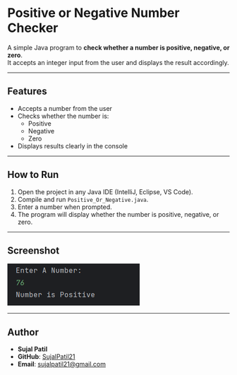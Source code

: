 # Positive or Negative Number Checker

A simple Java program to **check whether a number is positive, negative, or zero**.  
It accepts an integer input from the user and displays the result accordingly.

---

## Features
- Accepts a number from the user  
- Checks whether the number is:
  - Positive  
  - Negative  
  - Zero  
- Displays results clearly in the console  

---

## How to Run
1. Open the project in any Java IDE (IntelliJ, Eclipse, VS Code).  
2. Compile and run `Positive_Or_Negative.java`.  
3. Enter a number when prompted.  
4. The program will display whether the number is positive, negative, or zero.  

---

## Screenshot
![Positive or Negative Output](Output.png)

---

## Author
- **Sujal Patil**  
- **GitHub**: [SujalPatil21](https://github.com/SujalPatil21)  
- **Email**: sujalpatil21@gmail.com
